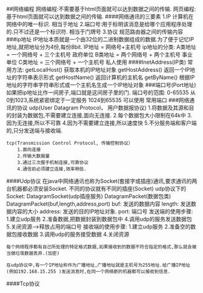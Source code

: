 ##网络编程
	网络编程:不需要基于html页面就可以达到数据之间的传输.
	网页编程:基于html页面就可以达到数据之间的传输.
####网络通讯的三要素
	1.IP 计算机在网络中的唯一标识.   相当于地址 
	2.端口号:用于标明该消息是给哪个应用程序处理的.只不过还是一个标识符. 相当于门牌号
	3.协议 规范路由器之间的传输内容
###ip地址
	IP地址本质就是一个由32位的二进制数据组成的数据.为了便于记忆IP地址,就把地址分为4份,每份8bit. 
	IP地址 = 网络号+主机号
	ip地址的分类:
		A类地址 = 一个网络号 + 三个主机号 政府单位
		B类地址 = 两个网络号 + 两个主机号 事业单位
		C类地址 = 三个网络号 + 一个主机号 私人使用
####InetAddress(IP类)
	常用方法:
		getLocalHost() 获取本机的IP地址对象
		getHostAddress() 返回一个IP地址的字符串表示形式
		getHostName() 返回计算机的主机名
		getByName() 根据IP地址的字符串字符串形式或一个主机名生成一个IP地址对象
###端口号(Port地址)
	如果把ip地址比作一间房子,端口就是这间房子里的门.
	端口号的范围: 0-65535
		从0到1023,系统紧密绑定于一定服务
		1024到65535 可以使用
	常用端口
###网络通讯的协议
	udp(User Datagram Protocol， 用户数据报协议)
		1.将数据及其源和目的封装为数据包,不需要建立连接,面向无连接.
		2.每个数据包大小限制在64k中
		3.因为无连接,所以不可靠
		4.因为不需要建立连接,所以速度快
		5.不分服务端和客户端的,只分发送端与接收端.

	tcp(Transmission Control Protocol, 传输控制协议）
		1.面向连接
		2.传输大数据量
		3.通过三次握手机制连接,可靠协议
		4.通信前必须建立连接,效率稍低.
####Udp协议
	在java中网络通讯也称为Socket(套接字或插座)通讯,要求通讯的两台机器都必须安装Socket.
	不同的协议就有不同的插座(Socket)
	udp协议下的Socket:
		DatagramSocket(udp插座服务)
		DatagramPacket(数据包类)
			DatagramPacket(buf,length,address,port)
				buf: 发送的数据内容
				length: 发送数据内容的大小
				address: 发送的目的IP地址对象.
				port: 端口号 
	发送端的使用步骤:
		1.建立udp服务
        2.准备数据,把数据封装到数据包中
		4.调用udp的服务发送数据包
        5.关闭资源-->释放占用的端口号
	接收端的使用步骤:
		1.建立udp服务
		2.准备空的数据包接收数据
		3.调用udp的服务接受数据
		4.关闭资源
		
	每个网络程序都有自己所处理的特定格式数据,如果接收到的数据不符合指定的格式,那么就会被当做垃圾数据丢弃.(加密)
	
	在udp协议中,有一个IP地址称作为广播地址,广播地址就是主机号为255地址.给广播IP地址(例如192.168.15.255 )发送消息时,在同一个网络断的机器都可以接收到信息.

####Tcp协议
	
	
		
		